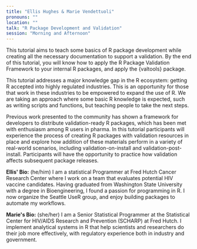 ```yaml
---
title: "Ellis Hughes & Marie Vendettuoli"
pronouns: ""
location: ""
talk: "R Package Development and Validation"
session: "Morning and Afternoon"
---
```


This tutorial aims to teach some basics of R package development while creating all the necessary documentation to support a validation. By the end of this tutorial, you will know how to apply the R Package Validation Framework to your internal R packages, and apply the {valtools} package.

This tutorial addresses a major knowledge gap in the R ecosystem: getting R accepted into highly regulated industries. This is an opportunity for those that work in these industries to be empowered to expand the use of R. We are taking an approach where some basic R knowledge is expected, such as writing scripts and functions, but teaching people to take the next steps.

Previous work presented to the community has shown a framework for developers to distribute validation-ready R packages, which has been met with enthusiasm among R users in pharma. In this tutorial participants will experience the process of creating R packages with validation resources in place and explore how addition of these materials perform in a variety of real-world scenarios, including validation-on-install and validation-post-install. Participants will have the opportunity to practice how validation affects subsequent package releases.

__Ellis' Bio:__ (he/him) I am a statistical Programmer at Fred Hutch Cancer Research Center where I work on a team that evaluates potential HIV vaccine candidates. Having graduated from Washington State University with a degree in Bioengineering, I found a passion for programming in R. I now organize the Seattle UseR group, and enjoy building packages to automate my workflows.

__Marie's Bio:__ (she/her) I am a Senior Statistical Programmer at the Statistical Center for HIV/AIDS Research and Prevention (SCHARP) at Fred Hutch. I implement analytical systems in R that help scientists and researchers do their job more effectively, with regulatory experience both in industry and government.